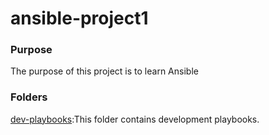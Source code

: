 # ansible-project1

### Purpose
The purpose of this project is to learn Ansible

### Folders
[dev-playbooks](dev-playbooks):This folder contains development playbooks. 